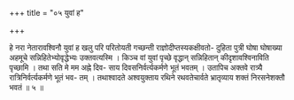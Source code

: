 +++
title = "०५ युवां ह"

+++

हे नरा नेतारावश्विनौ युवां ह खलु परि परितोयती गच्छन्ती राज्ञोदीप्तस्यकक्षीवतो- दुहिता पुत्री घोषा घोषाख्या अहमूचे सन्निहितेभ्योवृद्धेभ्यः उक्तवत्यस्मि । किञ्च वां युवां पृच्छे वृद्धान् सन्निहितान् कीदृशावश्विनाविति पृच्छामि । तथा सति मे मम अह्ने दिव- साय दिवसनिर्वर्त्यकर्मणे भूतं भवतम् । उतापिच अक्तवे रात्र्यै रात्रिनिर्वर्त्यकर्मणे भूतं भव- तम् । तथाश्वादते अश्वयुक्ताय रथिने रथवतेचार्वते भ्रातृव्याय शक्तं निरसनेशक्तौ भवतं ॥ ५ ॥